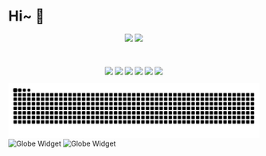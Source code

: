 # Hi~ 👋

<div align="center">
  <img width=58% src="https://github-readme-stats-one-bice.vercel.app/api?username=KwanWaiPang&count_private=true&role=OWNER,COLLABORATOR,ORGANIZATION_MEMBER&hide=prs,issues" />
  <img width=32% src="https://github-readme-stats.vercel.app/api/top-langs/?username=KwanWaiPang&layout=compact&langs_count=6&hide=CMake,JavaScript,Cuda,CSS,PowerShell,GLSL,Roff,Shell" />
</div>

<p align="center">
  <br><br>
<!--   仓库KwanWaiPang的visits数 -->
    <img src="https://badges.strrl.dev/visits/KwanWaiPang/KwanWaiPang?&color=green&logo=github">
  <!--   加入的年数 -->
    <img src="https://badges.strrl.dev/years/KwanWaiPang?color=green&logo=github">
    <img src="https://badges.strrl.dev/repos/KwanWaiPang?color=green&logo=github">
    <img src="https://badges.strrl.dev/commits/daily/KwanWaiPang?color=green&logo=github">
     <img src="https://badges.strrl.dev/contributions/daily/KwanWaiPang?color=green&logo=github">
    <img src="https://badges.strrl.dev/issues-and-prs/all/KwanWaiPang?color=green&logo=github">
</p>

<!-- 放置贪吃蛇游戏 -->
<picture>
<!-- 根据主题颜色来决定用亮的还是黑的 -->
  <source media="(prefers-color-scheme: dark)" srcset="https://github.com/KwanWaiPang/KwanWaiPang/blob/output/github-contribution-grid-snake-dark.svg" />
  <source media="(prefers-color-scheme: light)" srcset="https://github.com/KwanWaiPang/KwanWaiPang/blob/output/github-contribution-grid-snake.svg" />
  <img alt="github contribution grid snake" src="https://github.com/KwanWaiPang/KwanWaiPang/blob/output/github-contribution-grid-snake.svg" />
</picture>

<img alt="Globe Widget" src="https://raw.githubusercontent.com/你的仓库名/主分支/globe.png" width="300px" /> 

<img src="https://github.com/KwanWaiPang/KwanWaiPang/blob/output/globe-widget.svg" alt="Globe Widget" width="300px" />

